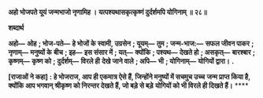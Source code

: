 **अहो भोजपते यूयं जन्मभाजो नृणामिह ।** **यत्पश्यथासकृत्कृष्णं दुर्दर्शमपि योगिनाम् ॥ २८॥** 

**शब्दार्थ** 

**अहो—** **ओह** **; भोज-पते—** **हे भोजों के स्वामी, उग्रसेन** **; यूयम्—** **तुम** **; जन्म-भाज:—** **सफल जीवन पाकर** **; नृणाम्—** **मनुष्यों के** **बीच** **; इह—** **इस संसार में** **; यत्—** **क्योंकि** **; पश्यथ—** **देखते हो** **; असकृत्—** **बारश्बार** **; कृष्णम्—** **कृष्ण को** **; दुर्दर्शम्—** **विरले ही** **देखे जाने वाले** **; अपि—** **भी** **; योगिनाम्—** **योगियों द्वारा।** **.** 

**[राजाओं ने कहा] : हे भोजराज, आप ही एकमात्र ऐसे हैं, जिन्होंने मनुष्यों में सचमुच उच्च** **जन्म प्राप्त किया है, क्योंकि आप भगवान् श्रीकृष्ण को निरन्तर देखते हैं, जो बड़े से बड़े** **योगियों को भी विरले ही दिखते हैं।** **** 